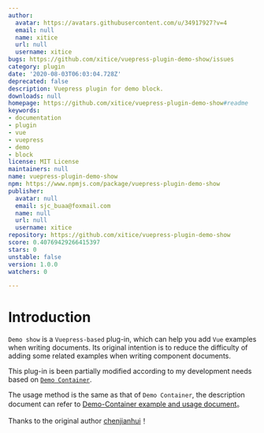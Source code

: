 ```yaml
---
author:
  avatar: https://avatars.githubusercontent.com/u/34917927?v=4
  email: null
  name: xitice
  url: null
  username: xitice
bugs: https://github.com/xitice/vuepress-plugin-demo-show/issues
category: plugin
date: '2020-08-03T06:03:04.728Z'
deprecated: false
description: Vuepress plugin for demo block.
downloads: null
homepage: https://github.com/xitice/vuepress-plugin-demo-show#readme
keywords:
- documentation
- plugin
- vue
- vuepress
- demo
- block
license: MIT License
maintainers: null
name: vuepress-plugin-demo-show
npm: https://www.npmjs.com/package/vuepress-plugin-demo-show
publisher:
  avatar: null
  email: sjc_buaa@foxmail.com
  name: null
  url: null
  username: xitice
repository: https://github.com/xitice/vuepress-plugin-demo-show
score: 0.40769429266415397
stars: 0
unstable: false
version: 1.0.0
watchers: 0

---
```


# Introduction

`Demo show` is a `Vuepress-based` plug-in, which can help you add `Vue` examples when writing documents. Its original intention is to reduce the difficulty of adding some related examples when writing component documents.

This plug-in is been partially modified according to my development needs based on [`Demo Container`](https://github.com/calebman/vuepress-plugin-demo-container).

The usage method is the same as that of `Demo Container`, the description document can refer to [Demo-Container example and usage document](https://docs.chenjianhui.site/vuepress-plugin-demo-container/zh/)。

Thanks to the original author [chenjianhui](https://github.com/calebman/vuepress-plugin-demo-container)！
